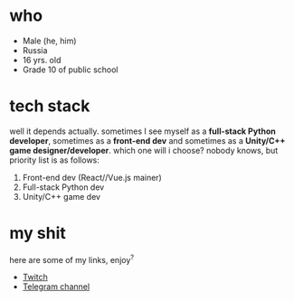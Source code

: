 # who
- Male (he, him)
- Russia
- 16 yrs. old
- Grade 10 of public school

# tech stack
well it depends actually. sometimes I see myself as a **full-stack Python developer**, sometimes as a **front-end dev** and sometimes as a **Unity/C++ game designer/developer**.
which one will i choose? nobody knows, but priority list is as follows:
1. Front-end dev (React//Vue.js mainer)
1. Full-stack Python dev
1. Unity/C++ game dev

# my shit
here are some of my links, enjoy<sup>?</sup>
- [Twitch](https://twitch.tv/BANGKOKTAGANROG)
- [Telegram channel](https://t.me/bngkktgnrgosu)